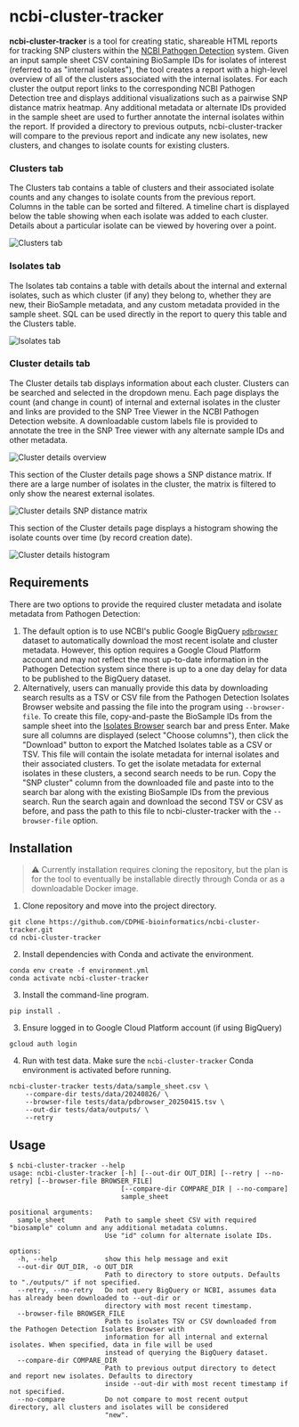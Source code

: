 # ncbi-cluster-tracker

**ncbi-cluster-tracker** is a tool for creating static, shareable HTML reports for tracking SNP clusters within the [NCBI Pathogen Detection](https://www.ncbi.nlm.nih.gov/pathogens/) system. Given an input sample sheet CSV containing BioSample IDs for isolates of interest (referred to as "internal isolates"), the tool creates a report with a high-level overview of all of the clusters associated with the internal isolates. For each cluster the output report links to the corresponding NCBI Pathogen Detection tree and displays additional visualizations such as a pairwise SNP distance matrix heatmap. Any additional metadata or alternate IDs provided in the sample sheet are used to further annotate the internal isolates within the report. If provided a directory to previous outputs, ncbi-cluster-tracker will compare to the previous report and indicate any new isolates, new clusters, and changes to isolate counts for existing clusters.

### Clusters tab
The Clusters tab contains a table of clusters and their associated isolate counts and any changes to isolate counts from the previous report. Columns in the table can be sorted and filtered. A timeline chart is displayed below the table showing when each isolate was added to each cluster. Details about a particular isolate can be viewed by hovering over a point.

![Clusters tab](assets/clusters.png)

### Isolates tab
The Isolates tab contains a table with details about the internal and external isolates, such as which cluster (if any) they belong to, whether they are new, their BioSample metadata, and any custom metadata provided in the sample sheet. SQL can be used directly in the report to query this table and the Clusters table.

![Isolates tab](assets/isolates.png)

### Cluster details tab
The Cluster details tab displays information about each cluster. Clusters can be searched and selected in the dropdown menu. Each page displays the count (and change in count) of internal and external isolates in the cluster and links are provided to the SNP Tree Viewer in the NCBI Pathogen Detection website. A downloadable custom labels file is provided to annotate the tree in the SNP Tree viewer with any alternate sample IDs and other metadata.

![Cluster details overview](assets/cluster_details_overview.png)

This section of the Cluster details page shows a SNP distance matrix. If there are a large number of isolates in the cluster, the matrix is filtered to only show the nearest external isolates.

![Cluster details SNP distance matrix](assets/cluster_details_matrix.png)

This section of the Cluster details page displays a histogram showing the isolate counts over time (by record creation date).

![Cluster details histogram](assets/cluster_details_histogram.png)

## Requirements
There are two options to provide the required cluster metadata and isolate metadata from Pathogen Detection:

 1. The default option is to use NCBI's public Google BigQuery [`pdbrowser`](https://www.ncbi.nlm.nih.gov/pathogens/docs/gcp/) dataset to automatically download the most recent isolate and cluster metadata. However, this option requires a Google Cloud Platform account and may not reflect the most up-to-date information in the Pathogen Detection system since there is up to a one day delay for data to be published to the BigQuery dataset. 
2. Alternatively, users can manually provide this data by downloading search results as a TSV or CSV file from the Pathogen Detection Isolates Browser website and passing the file into the program using `--browser-file`. To create this file, copy-and-paste the BioSample IDs from the sample sheet into the [Isolates Browser](https://www.ncbi.nlm.nih.gov/pathogens/) search bar and press Enter. Make sure all columns are displayed (select "Choose columns"), then click the "Download" button to export the Matched Isolates table as a CSV or TSV. This file will contain the isolate metadata for internal isolates and their associated clusters. To get the isolate metadata for external isolates in these clusters, a second search needs to be run. Copy the "SNP cluster" column from the downloaded file and paste into to the search bar along with the existing BioSample IDs from the previous search. Run the search again and download the second TSV or CSV as before, and pass the path to this file to ncbi-cluster-tracker with the `--browser-file` option.

## Installation
> ⚠️ Currently installation requires cloning the repository, but the plan is for the tool to eventually be installable directly through Conda or as a downloadable Docker image.

1. Clone repository and move into the project directory.

```
git clone https://github.com/CDPHE-bioinformatics/ncbi-cluster-tracker.git
cd ncbi-cluster-tracker
```

2. Install dependencies with Conda and activate the environment.

```
conda env create -f environment.yml
conda activate ncbi-cluster-tracker
```

3. Install the command-line program.
```
pip install .
```

3. Ensure logged in to Google Cloud Platform account (if using BigQuery)

```
gcloud auth login
```

4. Run with test data. Make sure the `ncbi-cluster-tracker` Conda environment is activated before running.

```
ncbi-cluster-tracker tests/data/sample_sheet.csv \
    --compare-dir tests/data/20240826/ \
    --browser-file tests/data/pdbrowser_20250415.tsv \
    --out-dir tests/data/outputs/ \
    --retry
```

## Usage

```
$ ncbi-cluster-tracker --help
usage: ncbi-cluster-tracker [-h] [--out-dir OUT_DIR] [--retry | --no-retry] [--browser-file BROWSER_FILE]
                            [--compare-dir COMPARE_DIR | --no-compare]
                            sample_sheet

positional arguments:
  sample_sheet          Path to sample sheet CSV with required "biosample" column and any additional metadata columns.
                        Use "id" column for alternate isolate IDs.

options:
  -h, --help            show this help message and exit
  --out-dir OUT_DIR, -o OUT_DIR
                        Path to directory to store outputs. Defaults to "./outputs/" if not specified.
  --retry, --no-retry   Do not query BigQuery or NCBI, assumes data has already been downloaded to --out-dir or
                        directory with most recent timestamp.
  --browser-file BROWSER_FILE
                        Path to isolates TSV or CSV downloaded from the Pathogen Detection Isolates Browser with
                        information for all internal and external isolates. When specified, data in file will be used
                        instead of querying the BigQuery dataset.
  --compare-dir COMPARE_DIR
                        Path to previous output directory to detect and report new isolates. Defaults to directory
                        inside --out-dir with most recent timestamp if not specified.
  --no-compare          Do not compare to most recent output directory, all clusters and isolates will be considered
                        "new".
```
